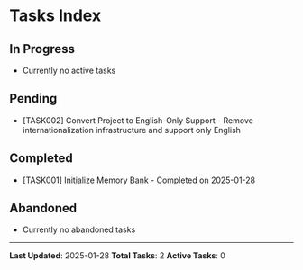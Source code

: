 # Tasks Index

## In Progress
- Currently no active tasks

## Pending  
- [TASK002] Convert Project to English-Only Support - Remove internationalization infrastructure and support only English

## Completed
- [TASK001] Initialize Memory Bank - Completed on 2025-01-28

## Abandoned
- Currently no abandoned tasks

---

**Last Updated**: 2025-01-28
**Total Tasks**: 2
**Active Tasks**: 0